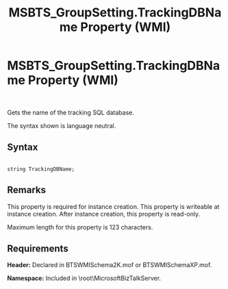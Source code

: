 ﻿---
title: MSBTS_GroupSetting.TrackingDBName Property (WMI)
TOCTitle: MSBTS_GroupSetting.TrackingDBName Property (WMI)
ms:assetid: 8918c27c-f5a1-4602-8718-7c7ccaf3da4a
ms:mtpsurl: https://msdn.microsoft.com/en-us/library/Aa561242(v=BTS.80)
ms:contentKeyID: 51529508
ms.date: 08/30/2017
mtps_version: v=BTS.80
---

# MSBTS\_GroupSetting.TrackingDBName Property (WMI)

 

Gets the name of the tracking SQL database.

The syntax shown is language neutral.

## Syntax

``` 
  
string TrackingDBName;  
```

## Remarks

This property is required for instance creation. This property is writeable at instance creation. After instance creation, this property is read-only.

Maximum length for this property is 123 characters.

## Requirements

**Header:** Declared in BTSWMISchema2K.mof or BTSWMISchemaXP.mof.

**Namespace:** Included in \\root\\MicrosoftBizTalkServer.

